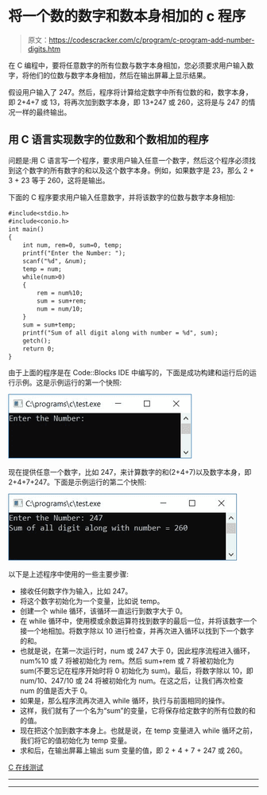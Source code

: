 # 将一个数的数字和数本身相加的 c 程序

> 原文：<https://codescracker.com/c/program/c-program-add-number-digits.htm>

在 C 编程中，要将任意数字的所有位数与数字本身相加，您必须要求用户输入数字，将他们的位数与数字本身相加，然后在输出屏幕上显示结果。

假设用户输入了 247。然后，程序将计算给定数字中所有位数的和，数字本身，即 2+4+7 或 13，将再次加到数字本身，即 13+247 或 260，这将是与 247 的情况一样的最终输出。

## 用 C 语言实现数字的位数和个数相加的程序

问题是:用 C 语言写一个程序，要求用户输入任意一个数字，然后这个程序必须找到这个数字的所有数字的和以及这个数字本身。例如，如果数字是 23，那么 2 + 3 + 23 等于 260，这将是输出。

下面的 C 程序要求用户输入任意数字，并将该数字的位数与数字本身相加:

```
#include<stdio.h>
#include<conio.h>
int main()
{
    int num, rem=0, sum=0, temp;
    printf("Enter the Number: ");
    scanf("%d", &num);
    temp = num;
    while(num>0)
    {
        rem = num%10;
        sum = sum+rem;
        num = num/10;
    }
    sum = sum+temp;
    printf("Sum of all digit along with number = %d", sum);
    getch();
    return 0;
}
```

由于上面的程序是在 Code::Blocks IDE 中编写的，下面是成功构建和运行后的运行示例。这是示例运行的第一个快照:

![c program add number digits](img/cc083b1dc4f5b740a1880d3b5e6e2ff2.png)

现在提供任意一个数字，比如 247，来计算数字的和(2+4+7)以及数字本身，即 2+4+7+247。下面是示例运行的第二个快照:

![c print sum of digit and number](img/3446c427173e11ebbfdb9f8bece6d35a.png)

以下是上述程序中使用的一些主要步骤:

*   接收任何数字作为输入，比如 247。
*   将这个数字初始化为一个变量，比如说 temp。
*   创建一个 while 循环，该循环一直运行到数字大于 0。
*   在 while 循环中，使用模或余数运算符找到数字的最后一位，并将该数字一个接一个地相加。将数字除以 10 进行检查，并再次进入循环以找到下一个数字的和。
*   也就是说，在第一次运行时，num 或 247 大于 0，因此程序流程进入循环，num%10 或 7 将被初始化为 rem。然后 sum+rem 或 7 将被初始化为 sum(不要忘记在程序开始时将 0 初始化为 sum)。最后，将数字除以 10，即 num/10、247/10 或 24 将被初始化为 num。在这之后，让我们再次检查 num 的值是否大于 0。
*   如果是，那么程序流再次进入 while 循环，执行与前面相同的操作。
*   这样，我们就有了一个名为“sum”的变量，它将保存给定数字的所有位数的和的值。
*   现在把这个加到数字本身上。也就是说，在 temp 变量进入 while 循环之前，我们将它的值初始化为 temp 变量。
*   求和后，在输出屏幕上输出 sum 变量的值，即 2 + 4 + 7 + 247 或 260。

[C 在线测试](/exam/showtest.php?subid=2)

* * *

* * *